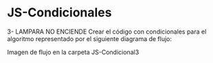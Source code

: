 # JS-Condicionales
 
3- LAMPARA NO ENCIENDE
Crear el código con condicionales para el algoritmo representado por el siguiente diagrama de flujo:

Imagen de flujo en la carpeta JS-Condicional3